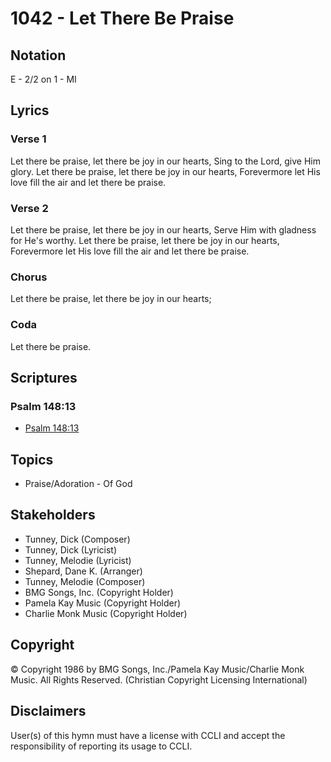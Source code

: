 # 1042 - Let There Be Praise

## Notation

E - 2/2 on 1 - MI

## Lyrics

### Verse 1

Let there be praise, let there be joy in our hearts, Sing to the Lord, give Him glory. Let there be praise, let there be joy in our hearts, Forevermore let His love fill the air and let there be praise.

### Verse 2

Let there be praise, let there be joy in our hearts, Serve Him with gladness for He's worthy. Let there be praise, let there be joy in our hearts, Forevermore let His love fill the air and let there be praise.

### Chorus

Let there be praise, let there be joy in our hearts;

### Coda

Let there be praise.


## Scriptures

### Psalm 148:13

- [Psalm 148:13](https://www.biblegateway.com/passage/?search=Psalm%20148%3A13)


## Topics

- Praise/Adoration - Of God

## Stakeholders

- Tunney, Dick (Composer)
- Tunney, Dick (Lyricist)
- Tunney, Melodie (Lyricist)
- Shepard, Dane K. (Arranger)
- Tunney, Melodie (Composer)
- BMG Songs, Inc. (Copyright Holder)
- Pamela Kay Music (Copyright Holder)
- Charlie Monk Music (Copyright Holder)

## Copyright

© Copyright 1986 by BMG Songs, Inc./Pamela Kay Music/Charlie Monk Music. All Rights Reserved.
(Christian Copyright Licensing International)

## Disclaimers

User(s) of this hymn must have a license with CCLI and accept the responsibility of reporting its usage to CCLI.

